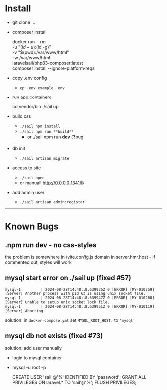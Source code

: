 # Install

- git clone ...
- composer install


    docker run --rm \
    -u "$(id -u):$(id -g)" \
    -v "$(pwd):/var/www/html" \
    -w /var/www/html \
    laravelsail/php83-composer:latest \
    composer install --ignore-platform-reqs

- copy .env config
    - ```cp .env.example .env```
- run app.containers


    cd vendor/bin
    ./sail up


- build css
    - ```./sail npm install```
    - ```./sail npm run **build**``` 
        - or ./sail npm run **dev** (❓bug)
- db init
    - ```./sail artisan migrate```  
- access to site
    - ```./sail open```
    - or manuall http://0.0.0.0:1341/lk
- add admin user
    - ```./sail artisan admin:register```


---



# Known Bugs



## .npm run dev - no css-styles
the problem is somewhere in /vite.config.js
domain in server.hmr.host - if commented out, styles will work



## mysql start error on ./sail up (fixed #57)
    mysql-1         | 2024-08-28T14:48:18.639935Z 0 [ERROR] [MY-010259] [Server] Another process with pid 62 is using unix socket file.
    mysql-1         | 2024-08-28T14:48:18.639947Z 0 [ERROR] [MY-010268] [Server] Unable to setup unix socket lock file.
    mysql-1         | 2024-08-28T14:48:18.639951Z 0 [ERROR] [MY-010119] [Server] Aborting

solution: in ```docker-compose.yml``` set ```MYSQL_ROOT_HOST:``` to ```'mysql'```



## mysql db not exists (fixed #73)
solution: add user manually
- login to mysql container
- mysql -u root -p
 
    
    CREATE USER 'sail'@'%' IDENTIFIED BY 'password'; 
    GRANT ALL PRIVILEGES ON laravel.* TO 'sail'@'%';
    FLUSH PRIVILEGES;

